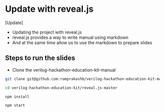 # Update with reveal.js

[Update]
- Updating the project with reveal.js
- reveal.js provides a way to write manual using markdown
- And at the same time allow us to use the markdown to prepare slides

## Steps to run the slides

* Clone the verilog-hackathon-education-kit-manual
```bash
git clone git@github.com:ramprakashb/verilog-hackathon-education-kit-manual.git

cd verilog-hackathon-education-kit/reveal.js-master

npm install

npm start
```
